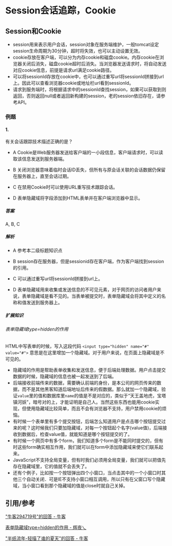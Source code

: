 # Session会话追踪，Cookie



## Session和Cookie

- session用来表示用户会话，session对象在服务端维护，一般tomcat设定session生命周期为30分钟，超时将失效，也可以主动设置无效。
- cookie存放在客户端，可以分为内存cookie和磁盘cookie。内存cookie在浏览器关闭后消失，磁盘cookie超时后消失。当浏览器发送请求时，将自动发送对应cookie信息，前提是请求url满足cookie路径。
- 可以将sessionId存放在cookie中，也可以通过重写url将sessionId拼接到url上。因此可以查看浏览器cookie或地址栏url看到sessionId。
- 请求到服务端时，将根据请求中的sessionId查找session，如果可以获取到则返回，否则返回null或者返回新构建的session，老的session依旧存在，请参考API。 

### 例题

#### 1. 

有关会话跟踪技术描述正确的是？

- A Cookie是Web服务器发送给客户端的一小段信息，客户端请求时，可以读取该信息发送到服务器端。

- B 关闭浏览器意味着临时会话ID丢失，但所有与原会话关联的会话数据仍保留在服务器上，直至会话过期。

- C 在禁用Cookie时可以使用URL重写技术跟踪会话。

- D 表单隐藏域将字段添加到HTML表单并在客户端浏览器中显示。

##### 答案

A, B, C

##### 解析

- A 参考本二级标题知识点

- B session存在服务器，但是sessionid存在客户端，作为客户端找到session的引用。

- C 可以通过重写url将sessionId拼接到url上。

- D 表单隐藏域用来收集或发送信息的不可见元素，对于网页的访问者用户来说，表单隐藏域是看不见的。当表单被提交时，表单隐藏域会将其中定义的名称和值发送到服务器上。

##### 扩展知识

###### 表单隐藏域type=hidden的作用

HTML中写表单的时候，写入这段代码
`<input type="hidden" name="#" value="#">`
意思是在这里增加一个隐藏域。对于用户来说，在页面上隐藏域是不可见的。

- 隐藏域的作用是帮助表单收集和发送信息，便于后端处理数据。用户点击提交数据的时候，隐藏域的信息也被一起发送到了后端。
- 后端接收前端传来的数据，需要确认前端的身份，是本公司的网页传来的数据，而不是其他黑客知道后端地址后传来的假数据。那么就加一个隐藏域，验证`value`里的值和数据库里`name`的值是不是对应的，类似于“天王盖地虎，宝塔镇河妖”，暗号对的上，才能证明是自己人。当然这些东西也能用cookie实现，但使用隐藏域比较简单，而且不会有浏览器不支持，用户禁用cookie的烦恼。
- 有时候一个表单里有多个提交按钮，后端怎么知道用户是点击哪个按钮提交过来的呢？这时候我们只要加隐藏域，对每一个按钮起个名字(value值)，后端接收到数据后，检查value值，就能知道是哪个按钮提交的了。
- 有时候一个网页中有多个form，我们知道多个form是不能同时提交的，但有时这些form确实相互作用，我们就可以在form中添加隐藏域来使它们联系起来。
- JavaScript不支持全局变量，但有时我们必须用全局变量，我们就可以把值先存在隐藏域里，它的值就不会丢失了。
- 还有个例子，比如按一个按钮弹出四个小窗口，当点击其中的一个小窗口时其他三个自动关闭．可是IE不支持小窗口相互调用，所以只有在父窗口写个隐藏域，当小窗口看到那个隐藏域的值是close时就自己关掉。



## 引用/参考

["牛客294719号"的回答 - 牛客](https://www.nowcoder.com/questionTerminal/ca4daaaba2a74097b7990018187436b8)

[表单隐藏域type=hidden的作用 - 辉夜乀](https://www.jianshu.com/p/5bdf753acef2)

["半纸流年-轻描了谁的夏天"的回答 - 牛客](https://www.nowcoder.com/questionTerminal/ca4daaaba2a74097b7990018187436b8)

